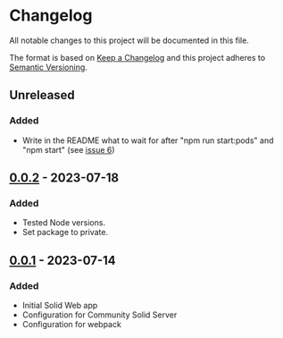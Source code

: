 # Changelog

All notable changes to this project will be documented in this file.

The format is based on [Keep a Changelog](http://keepachangelog.com/en/1.0.0/)
and this project adheres to [Semantic Versioning](http://semver.org/spec/v2.0.0.html).

## Unreleased

### Added
- Write in the README what to wait for after "npm run start:pods" and "npm start" 
  (see [issue 6](https://github.com/SolidLabResearch/solid-web-app-template/issues/6))

## [0.0.2] - 2023-07-18

### Added
- Tested Node versions.
- Set package to private.

## [0.0.1] - 2023-07-14

### Added
- Initial Solid Web app
- Configuration for Community Solid Server
- Configuration for webpack

[0.0.2]: https://github.com/SolidLabResearch/solid-web-app-template/compare/v0.0.1...v0.0.2
[0.0.1]: https://github.com/SolidLabResearch/solid-web-app-template/releases/tag/v0.0.1
